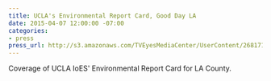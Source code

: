 ```yaml
---
title: UCLA's Environmental Report Card, Good Day LA
date: 2015-04-07 12:00:00 -07:00
categories:
- press
press_url: http://s3.amazonaws.com/TVEyesMediaCenter/UserContent/268171/4727436.6942/KTTV_04-07-2015_08.05.25.mp4
---
```


Coverage of UCLA IoES' Environmental Report Card for LA County.
